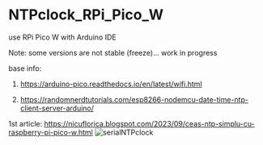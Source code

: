 # NTPclock_RPi_Pico_W
use RPi Pico W with Arduino IDE

Note: some versions are not stable (freeze)... work in progress

base info:

1) https://arduino-pico.readthedocs.io/en/latest/wifi.html

2) https://randomnerdtutorials.com/esp8266-nodemcu-date-time-ntp-client-server-arduino/

1st article: https://nicuflorica.blogspot.com/2023/09/ceas-ntp-simplu-cu-raspberry-pi-pico-w.html
![serialNTPclock](https://blogger.googleusercontent.com/img/b/R29vZ2xl/AVvXsEhNHSDJDq1zFJFfCYGYgs42C_nL_wbEoB9Fe3S80lTi1B1Rzph1bWmY6pVL8Y3zrWl2-WGowrfBaCimFAhNCoUY9NhZvicwfP0k3wqDL1lVh86f2Y8UR1t5IMvjUA8b-_UkjhaOZL44lPmCOUFxYtb-XdLdclRMlcU5Mm2VJpAC6YZ2NJjUm2XEm9qd9eaK/w200-h150/NTP_clock_serial_3.jpg)

